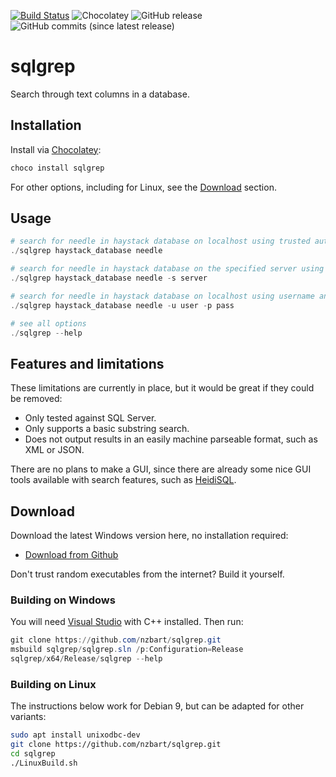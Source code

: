 [![Build Status](https://travis-ci.org/nzbart/sqlgrep.svg?branch=master)](https://travis-ci.org/nzbart/sqlgrep)
![Chocolatey](https://img.shields.io/chocolatey/v/sqlgrep.svg)
![GitHub release](https://img.shields.io/github/release/nzbart/sqlgrep.svg)
![GitHub commits (since latest release)](https://img.shields.io/github/commits-since/nzbart/sqlgrep/latest.svg)

# sqlgrep
Search through text columns in a database.

## Installation

Install via [Chocolatey](https://chocolatey.org/):

```powershell
choco install sqlgrep
```

For other options, including for Linux, see the [Download](#Download) section.

## Usage

```powershell
# search for needle in haystack database on localhost using trusted authentication
./sqlgrep haystack_database needle

# search for needle in haystack database on the specified server using trusted authentication
./sqlgrep haystack_database needle -s server

# search for needle in haystack database on localhost using username and password
./sqlgrep haystack_database needle -u user -p pass

# see all options
./sqlgrep --help
```

## Features and limitations

These limitations are currently in place, but it would be great if they could be removed:

* Only tested against SQL Server.
* Only supports a basic substring search.
* Does not output results in an easily machine parseable format, such as XML or JSON.

There are no plans to make a GUI, since there are already some nice GUI tools available with search features, such as [HeidiSQL](https://www.heidisql.com/).

## Download

Download the latest Windows version here, no installation required:
* [Download from Github](https://github.com/nzbart/sqlgrep/releases/download/v0.4/sqlgrep.exe)

Don't trust random executables from the internet? Build it yourself.

### Building on Windows
You will need [Visual Studio](https://visualstudio.microsoft.com/vs/) with C++ installed. Then run:

```powershell
git clone https://github.com/nzbart/sqlgrep.git
msbuild sqlgrep/sqlgrep.sln /p:Configuration=Release
sqlgrep/x64/Release/sqlgrep --help
```

### Building on Linux
The instructions below work for Debian 9, but can be adapted for other variants:
```sh
sudo apt install unixodbc-dev
git clone https://github.com/nzbart/sqlgrep.git
cd sqlgrep
./LinuxBuild.sh
```

